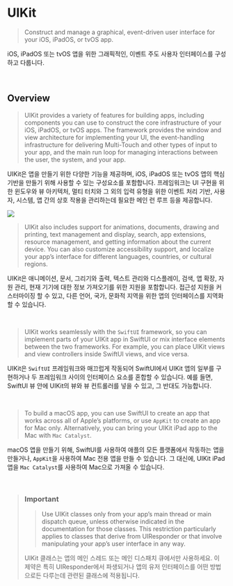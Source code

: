 # UIKit

> Construct and manage a graphical, event-driven user interface for your iOS, iPadOS, or tvOS app.

iOS, iPadOS 또는 tvOS 앱을 위한 그래픽적인, 이벤트 주도 사용자 인터페이스를 구성하고 다룹니다. 

<br>

## Overview

> UIKit provides a variety of features for building apps, including components you can use to construct the core infrastructure of your iOS, iPadOS, or tvOS apps. The framework provides the window and view architecture for implementing your UI, the event-handling infrastructure for delivering Multi-Touch and other types of input to your app, and the main run loop for managing interactions between the user, the system, and your app.

UIKit은 앱을 만들기 위한 다양한 기능을 제공하며, iOS, iPadOS 또는 tvOS 앱의 핵심 기반을 만들기 위해 사용할 수 있는 구성요소를 포함합니다. 프레임워크는 UI 구현을 위한 윈도우와 뷰 아키텍처, 멀티 터치와 그 외의 입력 유형을 위한 이벤트 처리 기반, 사용자, 시스템, 앱 간의 상호 작용을 관리하는데 필요한 메인 런 루프 등을 제공합니다. 

![](https://docs-assets.developer.apple.com/published/e9dc54c3f1/renderedDark2x-1661916508.png)

> UIKit also includes support for animations, documents, drawing and printing, text management and display, search, app extensions, resource management, and getting information about the current device. You can also customize accessibility support, and localize your app’s interface for different languages, countries, or cultural regions.

UIKit은 애니메이션, 문서, 그리기와 출력, 텍스트 관리와 디스플레이, 검색, 앱 확장, 자원 관리, 현재 기기에 대한 정보 가져오기를 위한 지원을 포함합니다. 접근성 지원을 커스터마이징 할 수 있고, 다른 언어, 국가, 문화적 지역을 위한 앱의 인터페이스를 지역화할 수 있습니다.

<br>

> UIKit works seamlessly with the `SwiftUI` framework, so you can implement parts of your UIKit app in SwiftUI or mix interface elements between the two frameworks. For example, you can place UIKit views and view controllers inside SwiftUI views, and vice versa.


UIKit은 `SwiftUI` 프레임워크와 매끄럽게 작동되어 SwiftUI에서 UIKit 앱의 일부를 구현하거나 두 프레임워크 사이의 인터페이스 요소를 혼합할 수 있습니다. 예를 들면, SwiftUI 뷰 안에 UIKit의 뷰와 뷰 컨트롤러를 넣을 수 있고, 그 반대도 가능합니다.

<br>

> To build a macOS app, you can use SwiftUI to create an app that works across all of Apple’s platforms, or use `AppKit` to create an app for Mac only. Alternatively, you can bring your UIKit iPad app to the Mac with `Mac Catalyst`.

macOS 앱을 만들기 위해, SwiftUI를 사용하여 애플의 모든 플랫폼에서 작동하는 앱을 만들거나, `AppKit`을 사용하여 Mac 전용 앱을 만들 수 있습니다. 그 대신에, UIKit iPad 앱을 `Mac Catalyst`를 사용하여 Mac으로 가져올 수 있습니다.

<br>

> ### Important 
>
>> Use UIKit classes only from your app’s main thread or main dispatch queue, unless otherwise indicated in the documentation for those classes. This restriction particularly applies to classes that derive from UIResponder or that involve manipulating your app’s user interface in any way.
> 
> UIKit 클래스는 앱의 메인 스레드 또는 메인 디스패치 큐에서만 사용하세요. 이 제약은 특히 UIResponder에서 파생되거나 앱의 유저 인터페이스를 어떤 방법으로든 다루는데 관련된 클래스에 적용됩니다.
